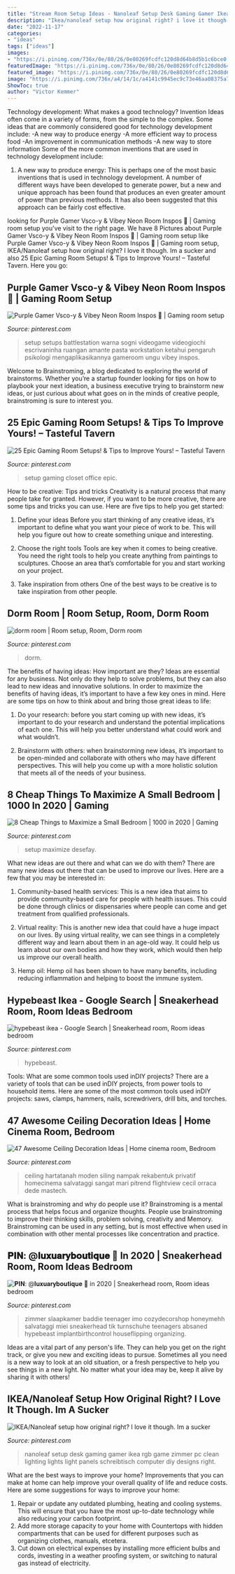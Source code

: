 ```yaml
---
title: "Stream Room Setup Ideas - Nanoleaf Setup Desk Gaming Gamer Ikea Rgb Game Zimmer Pc Clean Lighting Lights Light Panels Schreibtisch Computer Diy Designs Right"
description: "Ikea/nanoleaf setup how original right? i love it though. im a sucker"
date: "2022-11-17"
categories:
- "ideas"
tags: ["ideas"]
images:
- "https://i.pinimg.com/736x/0e/80/26/0e80269fcdfc120d8d64b8d5b1c6bce0.jpg"
featuredImage: "https://i.pinimg.com/736x/0e/80/26/0e80269fcdfc120d8d64b8d5b1c6bce0.jpg"
featured_image: "https://i.pinimg.com/736x/0e/80/26/0e80269fcdfc120d8d64b8d5b1c6bce0.jpg"
image: "https://i.pinimg.com/736x/a4/14/1c/a4141c9945ec9c73e46aa08375a7aafd.jpg"
ShowToc: true
author: "Victor Kemmer"
---
```



Technology development: What makes a good technology?
Invention Ideas often come in a variety of forms, from the simple to the complex. Some ideas that are commonly considered good for technology development include: 
-A new way to produce energy 
-A more efficient way to process food 
-An improvement in communication methods 
-A new way to store information 
Some of the more common inventions that are used in technology development include:


1) A new way to produce energy: This is perhaps one of the most basic inventions that is used in technology development. A number of different ways have been developed to generate power, but a new and unique approach has been found that produces an even greater amount of power than previous methods. It has also been suggested that this approach can be fairly cost effective.

	

		
looking for Purple Gamer Vsco-y &amp; Vibey Neon Room Inspos ️👀 | Gaming room setup you've visit to the right page. We have 8 Pictures about Purple Gamer Vsco-y &amp; Vibey Neon Room Inspos ️👀 | Gaming room setup like Purple Gamer Vsco-y &amp; Vibey Neon Room Inspos ️👀 | Gaming room setup, IKEA/Nanoleaf setup how original right? I love it though. Im a sucker and also 25 Epic Gaming Room Setups! &amp; Tips to Improve Yours! – Tasteful Tavern. Here you go:
		
    
## Purple Gamer Vsco-y &amp; Vibey Neon Room Inspos ️👀 | Gaming Room Setup

<img loading=lazy src="https://i.pinimg.com/736x/0e/80/26/0e80269fcdfc120d8d64b8d5b1c6bce0.jpg" onerror="this.onerror=null;this.src='https://tse4.mm.bing.net/th?id=OIP.jVlMMMUbyHNhOJKyjQBNAQHaOA&amp;pid=15.1';" alt="Purple Gamer Vsco-y &amp; Vibey Neon Room Inspos ️👀 | Gaming room setup">

_Source: pinterest.com_

>setup setups battlestation warna sogni videogame videogiochi escrivaninha ruangan amante pasta workstation ketahui pengaruh psikologi mengaplikasikannya gameroom ungu vibey inspos. 

	

Welcome to Brainstroming, a blog dedicated to exploring the world of brainstorms. Whether you’re a startup founder looking for tips on how to playbook your next ideation, a business executive trying to brainstorm new ideas, or just curious about what goes on in the minds of creative people, brainstroming is sure to interest you.

    
## 25 Epic Gaming Room Setups! &amp; Tips To Improve Yours! – Tasteful Tavern

<img loading=lazy src="https://i.pinimg.com/736x/a4/14/1c/a4141c9945ec9c73e46aa08375a7aafd.jpg" onerror="this.onerror=null;this.src='https://tse2.mm.bing.net/th?id=OIP.ahUhrKx7IZnKAlphD79_7wHaLE&amp;pid=15.1';" alt="25 Epic Gaming Room Setups! &amp; Tips to Improve Yours! – Tasteful Tavern">

_Source: pinterest.com_

>setup gaming closet office epic. 

	

How to be creative: Tips and tricks
Creativity is a natural process that many people take for granted. However, if you want to be more creative, there are some tips and tricks you can use. Here are five tips to help you get started:
1. Define your ideas
Before you start thinking of any creative ideas, it’s important to define what you want your piece of work to be. This will help you figure out how to create something unique and interesting.

2. Choose the right tools
Tools are key when it comes to being creative. You need the right tools to help you create anything from paintings to sculptures. Choose an area that’s comfortable for you and start working on your project.
3. Take inspiration from others
One of the best ways to be creative is to take inspiration from other people.

    
## Dorm Room | Room Setup, Room, Dorm Room

<img loading=lazy src="https://i.pinimg.com/736x/2f/e3/a5/2fe3a503c7b255bddc4e216ce71d8c3e.jpg" onerror="this.onerror=null;this.src='https://tse3.mm.bing.net/th?id=OIP.YNzZO2amO91X2hdtksXMhgHaJ3&amp;pid=15.1';" alt="dorm room | Room setup, Room, Dorm room">

_Source: pinterest.com_

>dorm. 

	

The benefits of having ideas: How important are they?
Ideas are essential for any business. Not only do they help to solve problems, but they can also lead to new ideas and innovative solutions. In order to maximize the benefits of having ideas, it’s important to have a few key ones in mind. Here are some tips on how to think about and bring those great ideas to life:
1. Do your research: before you start coming up with new ideas, it’s important to do your research and understand the potential implications of each one. This will help you better understand what could work and what wouldn’t.

2. Brainstorm with others: when brainstorming new ideas, it’s important to be open-minded and collaborate with others who may have different perspectives. This will help you come up with a more holistic solution that meets all of the needs of your business.

    
## 8 Cheap Things To Maximize A Small Bedroom | 1000 In 2020 | Gaming

<img loading=lazy src="https://i.pinimg.com/736x/e3/6e/92/e36e92e8995b7be03e85963dbff47cdd.jpg" onerror="this.onerror=null;this.src='https://tse2.mm.bing.net/th?id=OIP.6pZl-bwa0xYeOkn-zaJ8JAHaFj&amp;pid=15.1';" alt="8 Cheap Things to Maximize a Small Bedroom | 1000 in 2020 | Gaming">

_Source: pinterest.com_

>setup maximize desefay. 

	

What new ideas are out there and what can we do with them?
There are many new ideas out there that can be used to improve our lives. Here are a few that you may be interested in:
1. Community-based health services: This is a new idea that aims to provide community-based care for people with health issues. This could be done through clinics or dispensaries where people can come and get treatment from qualified professionals.

2. Virtual reality: This is another new idea that could have a huge impact on our lives. By using virtual reality, we can see things in a completely different way and learn about them in an age-old way. It could help us learn about our own bodies and how they work, which would then help us improve our overall health.

3. Hemp oil: Hemp oil has been shown to have many benefits, including reducing inflammation and helping to boost the immune system.

    
## Hypebeast Ikea - Google Search | Sneakerhead Room, Room Ideas Bedroom

<img loading=lazy src="https://i.pinimg.com/736x/25/ae/ea/25aeea89fb1e98a7917c05aab3d03725.jpg" onerror="this.onerror=null;this.src='https://tse3.mm.bing.net/th?id=OIP.fvbjcnjoM1H6UfjmsHwnLwHaJ3&amp;pid=15.1';" alt="hypebeast ikea - Google Search | Sneakerhead room, Room ideas bedroom">

_Source: pinterest.com_

>hypebeast. 

	

Tools: What are some common tools used inDIY projects?
There are a variety of tools that can be used inDIY projects, from power tools to household items. Here are some of the most common tools used inDIY projects: saws, clamps, hammers, nails, screwdrivers, drill bits, and torches.

    
## 47 Awesome Ceiling Decoration Ideas | Home Cinema Room, Bedroom

<img loading=lazy src="https://i.pinimg.com/736x/43/f2/3d/43f23db0ec05be48fcfec46154f6badd.jpg" onerror="this.onerror=null;this.src='https://tse3.mm.bing.net/th?id=OIP.UR2c1sQFe55tSrtA3UBbtwHaJ4&amp;pid=15.1';" alt="47 Awesome Ceiling Decoration Ideas | Home cinema room, Bedroom">

_Source: pinterest.com_

>ceiling hartatanah moden siling nampak rekabentuk privatif homecinema salvataggi sangat mari pitrend flightview cecil orraca dede mastech. 

	

What is brainstroming and why do people use it?
Brainstroming is a mental process that helps focus and organize thoughts. People use brainstroming to improve their thinking skills, problem solving, creativity and Memory. Brainstroming can be used in any setting, but is most effective when used in combination with other mental processes like concentration and practice.

    
## 𝐏𝐈𝐍: @𝐥𝐮𝐱𝐮𝐚𝐫𝐲𝐛𝐨𝐮𝐭𝐢𝐪𝐮𝐞 🍒 In 2020 | Sneakerhead Room, Room Ideas Bedroom

<img loading=lazy src="https://i.pinimg.com/736x/be/8e/a5/be8ea53308d26db58764b99a3a340e44.jpg" onerror="this.onerror=null;this.src='https://tse1.mm.bing.net/th?id=OIP.sXsMfrhzDEfRu5i55QjLaQHaOn&amp;pid=15.1';" alt="𝐏𝐈𝐍: @𝐥𝐮𝐱𝐮𝐚𝐫𝐲𝐛𝐨𝐮𝐭𝐢𝐪𝐮𝐞 🍒 in 2020 | Sneakerhead room, Room ideas bedroom">

_Source: pinterest.com_

>zimmer slaapkamer baddie teenager imo cozydecorshop honeymehh salvataggi miei sneakerhead tik turnschuhe teenagers absaned hypebeast implantbirthcontrol houseflipping organizing. 

	

Ideas are a vital part of any person's life. They can help you get on the right track, or give you new and exciting ideas to pursue. Sometimes all you need is a new way to look at an old situation, or a fresh perspective to help you see things in a new light. No matter what your idea may be, keep it alive by sharing it with others!

    
## IKEA/Nanoleaf Setup How Original Right? I Love It Though. Im A Sucker

<img loading=lazy src="https://i.pinimg.com/736x/c6/d4/5f/c6d45f621d5486e5e24b04dc75293d4f.jpg" onerror="this.onerror=null;this.src='https://tse3.mm.bing.net/th?id=OIP.KHOHTEk0q4Z8IwkwgJReQAHaJ4&amp;pid=15.1';" alt="IKEA/Nanoleaf setup how original right? I love it though. Im a sucker">

_Source: pinterest.com_

>nanoleaf setup desk gaming gamer ikea rgb game zimmer pc clean lighting lights light panels schreibtisch computer diy designs right. 

	

What are the best ways to improve your home?
Improvements that you can make at home can help improve your overall quality of life and reduce costs. Here are some suggestions for ways to improve your home: 
1. Repair or update any outdated plumbing, heating and cooling systems. This will ensure that you have the most up-to-date technology while also reducing your carbon footprint. 
2. Add more storage capacity to your home with Countertops with hidden compartments that can be used for different purposes such as organizing clothes, manuals, etcetera. 
3. Cut down on electrical expenses by installing more efficient bulbs and cords, investing in a weather proofing system, or switching to natural gas instead of electricity. 


